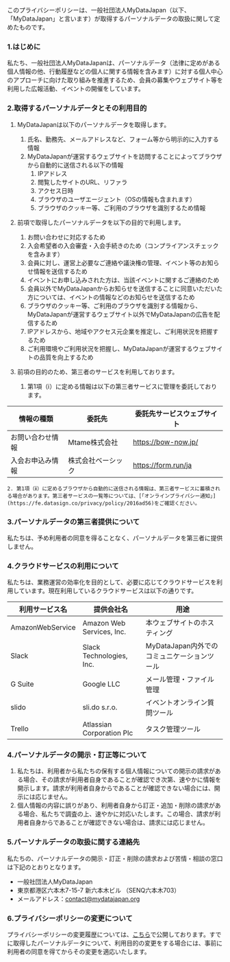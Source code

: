 このプライバシーポリシーは、一般社団法人MyDataJapan（以下、「MyDataJapan」と言います）が取得するパーソナルデータの取扱に関して定めたものです。

### 1.はじめに
私たち、一般社団法人MyDataJapanは、パーソナルデータ（法律に定めがある個人情報の他、行動履歴などの個人に関する情報を含みます）に対する個人中心のアプローチに向けた取り組みを推進するため、会員の募集やウェブサイト等を利用した広報活動、イベントの開催をしています。

### 2.取得するパーソナルデータとその利用目的
1. MyDataJapanは以下のパーソナルデータを取得します。
	1. 氏名、勤務先、メールアドレスなど、フォーム等から明示的に入力する情報
	2. MyDataJapanが運営するウェブサイトを訪問することによってブラウザから自動的に送信される以下の情報
		1. IPアドレス
		2. 閲覧したサイトのURL、リファラ
		3. アクセス日時
		4. ブラウザのユーザエージェント（OSの情報も含まれます）
		5. ブラウザのクッキー等、ご利用のブラウザを識別するため情報
		
2. 前項で取得したパーソナルデータを以下の目的で利用します。
	1. お問い合わせに対応するため
	2. 入会希望者の入会審査・入会手続きのため（コンプライアンスチェックを含みます）
	3. 会員に対し、運営上必要なご連絡や議決権の管理、イベント等のお知らせ情報を送信するため
	3. イベントにお申し込みされた方は、当該イベントに関するご連絡のため
	4. 会員以外でMyDataJapanからお知らせを送信することに同意いただいた方については、イベントの情報などのお知らせを送信するため
	5. ブラウザのクッキー等、ご利用のブラウザを識別する情報から、MyDataJapanが運営するウェブサイト以外でMyDataJapanの広告を配信するため
	6. IPアドレスから、地域やアクセス元企業を推定し、ご利用状況を把握するため
	7. ご利用環境やご利用状況を把握し、MyDataJapanが運営するウェブサイトの品質を向上するため
	
3. 前項の目的のため、第三者のサービスを利用しております。
	1. 第1項（ⅰ）に定める情報は以下の第三者サービスに管理を委託しております。
	
| 情報の種類 | 委託先 | 委託先サービスウェブサイト |
----|----|----
| お問い合わせ情報 | Mtame株式会社 | https://bow-now.jp/ |
| 入会お申込み情報 | 株式会社ベーシック | https://form.run/ja |
	
	2. 第1項（ⅱ）に定めるブラウザから自動的に送信される情報は、第三者サービスに蓄積される場合があります。第三者サービスの一覧等については、[「オンラインプライバシー通知」](https://fe.datasign.co/privacy/policy/2016ad56)をご確認ください。

### 3.パーソナルデータの第三者提供について
私たちは、予め利用者の同意を得ることなく、パーソナルデータを第三者に提供しません。

### 4.クラウドサービスの利用について
私たちは、業務運営の効率化を目的として、必要に応じてクラウドサービスを利用しています。現在利用しているクラウドサービスは以下の通りです。

| 利用サービス名 | 提供会社名 | 用途 |
----|----|----
| AmazonWebService | Amazon Web Services, Inc. | 本ウェブサイトのホスティング |
| Slack | Slack Technologies, Inc. | MyDataJapan内外でのコミュニケーションツール |
| G Suite | Google LLC | メール管理・ファイル管理 |
| slido | sli.do s.r.o. | イベントオンライン質問ツール |
| Trello | Atlassian Corporation Plc | タスク管理ツール |

### 4.パーソナルデータの開示・訂正等について
1. 私たちは、利用者から私たちの保有する個人情報についての開示の請求がある場合、その請求が利用者自身であることが確認でき次第、速やかに情報を開示します。請求が利用者自身からであることが確認できない場合には、開示には応じません。
2. 個人情報の内容に誤りがあり、利用者自身から訂正・追加・削除の請求がある場合、私たちで調査の上、速やかに対応いたします。この場合、請求が利用者自身からであることが確認できない場合は、請求には応じません。

### 5.パーソナルデータの取扱に関する連絡先
私たちの、パーソナルデータの開示・訂正・削除の請求および苦情・相談の窓口は下記のとおりとなります。

- 一般社団法人MyDataJapan
- 東京都港区六本木7-15-7 新六本木ビル （SENQ六本木703）
- メールアドレス：contact@mydatajapan.org

### 6.プライバシーポリシーの変更について
プライバシーポリシーの変更履歴については、[こちら](https://github.com/MyDataJapan/documents/commits/master/privacy-policy/index.markdown)で公開しております。すでに取得したパーソナルデータについて、利用目的の変更をする場合には、事前に利用者の同意を得てからその変更を適応いたします。

